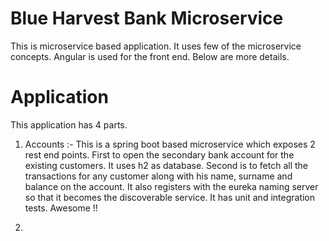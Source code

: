 # Blue Harvest Bank Microservice
This is microservice based application. It uses few of the microservice concepts.
Angular is used for the front end. Below are more details.

# Application
This application has 4 parts.

1. Accounts :- This is a spring boot based microservice which exposes 2 rest end points.
First to open the secondary bank account for the existing customers. It uses h2 as database.
Second is to fetch all the transactions for any customer along with his name, surname and balance on the account.
It also registers with the eureka naming server so that it becomes the discoverable service. It has unit and integration tests. 
Awesome !!

2. 
